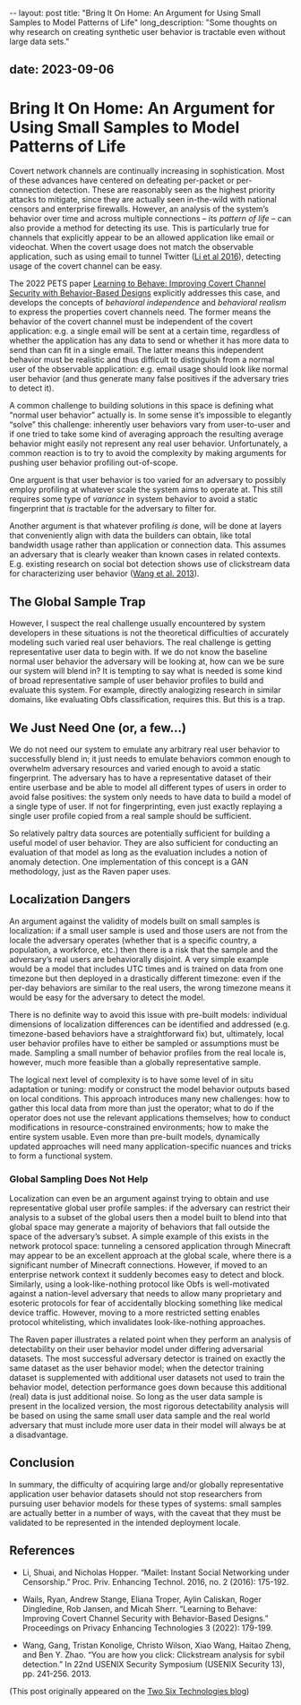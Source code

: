 --
layout: post
title: "Bring It On Home: An Argument for Using Small Samples to Model Patterns of Life"
long_description: "Some thoughts on why research on creating synthetic user behavior is tractable even without large data sets."

date: 2023-09-06
---

# Bring It On Home: An Argument for Using Small Samples to Model Patterns of Life

Covert network channels are continually increasing in sophistication. Most of these advances have centered on defeating per-packet or per-connection detection. These are reasonably seen as the highest priority attacks to mitigate, since they are actually seen in-the-wild with national censors and enterprise firewalls. However, an analysis of the system’s behavior over time and across multiple connections – its _pattern of life_ – can also provide a method for detecting its use. This is particularly true for channels that explicitly appear to be an allowed application like email or videochat. When the covert usage does not match the observable application, such as using email to tunnel Twitter ([Li et al 2016](https://censorbib.nymity.ch/pdf/Li2016a.pdf)), detecting usage of the covert channel can be easy.

The 2022 PETS paper [Learning to Behave: Improving Covert Channel Security with Behavior-Based Designs](https://petsymposium.org/2022/files/papers/issue3/popets-2022-0068.pdf) explicitly addresses this case, and develops the concepts of _behavioral independence_ and _behavioral realism_ to express the properties covert channels need. The former means the behavior of the covert channel must be independent of the covert application: e.g. a single email will be sent at a certain time, regardless of whether the application has any data to send or whether it has more data to send than can fit in a single email. The latter means this independent behavior must be realistic and thus difficult to distinguish from a normal user of the observable application: e.g. email usage should look like normal user behavior (and thus generate many false positives if the adversary tries to detect it).

A common challenge to building solutions in this space is defining what “normal user behavior” actually is. In some sense it’s impossible to elegantly “solve” this challenge: inherently user behaviors vary from user-to-user and if one tried to take some kind of averaging approach the resulting average behavior might easily not represent any real user behavior. Unfortunately, a common reaction is to try to avoid the complexity by making arguments for pushing user behavior profiling out-of-scope.

One arguent is that user behavior is too varied for an adversary to possibly employ profiling at whatever scale the system aims to operate at. This still requires some type of _variance_ in system behavior to avoid a static fingerprint that _is_ tractable for the adversary to filter for. 

Another argument is that whatever profiling _is_ done, will be done at layers that conveniently align with data the builders can obtain, like total bandwidth usage rather than application or connection data. This assumes an adversary that is clearly weaker than known cases in related contexts. E.g. existing research on social bot detection shows use of clickstream data for characterizing user behavior ([Wang et al. 2013](https://www.usenix.org/system/files/conference/usenixsecurity13/sec13-paper_wang_0.pdf)).

## The Global Sample Trap

However, I suspect the real challenge usually encountered by system developers in these situations is not the theoretical difficulties of accurately modeling such varied real user behaviors. The real challenge is getting representative user data to begin with. If we do not know the baseline normal user behavior the adversary will be looking at, how can we be sure our system will blend in? It is tempting to say what is needed is some kind of broad representative sample of user behavior profiles to build and evaluate this system. For example, directly analogizing research in similar domains, like evaluating Obfs classification, requires this. But this is a trap. 


## We Just Need One (or, a few…)

We do not need our system to emulate any arbitrary real user behavior to successfully blend in; it just needs to emulate behaviors common enough to overwhelm adversary resources and varied enough to avoid a static fingerprint. The adversary has to have a representative dataset of their entire userbase and be able to model all different types of users in order to avoid false positives: the system only needs to have data to build a model of a single type of user. If not for fingerprinting, even just exactly replaying a single user profile copied from a real sample should be sufficient.

So relatively paltry data sources are potentially sufficient for building a useful model of user behavior. They are also sufficient for conducting an evaluation of that model as long as the evaluation includes a notion of anomaly detection. One implementation of this concept is a GAN methodology, just as the Raven paper uses. 

## Localization Dangers

An argument against the validity of models built on small samples is localization: if a small user sample is used and those users are not from the locale the adversary operates (whether that is a specific country, a population, a workforce, etc.) then there is a risk that the sample and the adversary’s real users are behaviorally disjoint. A very simple example would be a model that includes UTC times and is trained on data from one timezone but then deployed in a drastically different timezone: even if the per-day behaviors are similar to the real users, the wrong timezone means it would be easy for the adversary to detect the model. 

There is no definite way to avoid this issue with pre-built models: individual dimensions of localization differences can be identified and addressed (e.g. timezone-based behaviors have a straightforward fix) but, ultimately, local user behavior profiles have to either be sampled or assumptions must be made. Sampling a small number of behavior profiles from the real locale is, however, much more feasible than a globally representative sample.

The logical next level of complexity is to have some level of in situ adaptation or tuning: modify or construct the model behavior outputs based on local conditions. This approach introduces many new challenges: how to gather this local data from more than just the operator; what to do if the operator does not use the relevant applications themselves; how to conduct modifications in resource-constrained environments; how to make the entire system usable. Even more than pre-built models, dynamically updated approaches will need many application-specific nuances and tricks to form a functional system.

### Global Sampling Does Not Help

Localization can even be an argument against trying to obtain and use representative global user profile samples: if the adversary can restrict their analysis to a subset of the global users then a model built to blend into that global space may generate a majority of behaviors that fall outside the space of the adversary’s subset. A simple example of this exists in the network protocol space: tunneling a censored application through Minecraft may appear to be an excellent approach at the global scale, where there is a significant number of Minecraft connections. However, if moved to an enterprise network context it suddenly becomes easy to detect and block. Similarly, using a look-like-nothing protocol like Obfs is well-motivated against a nation-level adversary that needs to allow many proprietary and esoteric protocols for fear of accidentally blocking something like medical device traffic. However, moving to a more restricted setting enables protocol whitelisting, which invalidates look-like-nothing approaches.

The Raven paper illustrates a related point when they perform an analysis of detectability on their user behavior model under differing adversarial datasets. The most successful adversary detector is trained on exactly the same dataset as the user behavior model; when the detector training dataset is supplemented with additional user datasets not used to train the behavior model, detection performance goes down because this additional (real) data is just additional noise. So long as the user data sample is present in the localized version, the most rigorous detectability analysis will be based on using the same small user data sample and the real world adversary that must include more user data in their model will always be at a disadvantage.

## Conclusion

In summary, the difficulty of acquiring large and/or globally representative application user behavior datasets should not stop researchers from pursuing user behavior models for these types of systems: small samples are actually better in a number of ways, with the caveat that they must be validated to be represented in the intended deployment locale.

## References

- Li, Shuai, and Nicholas Hopper. “Mailet: Instant Social Networking under Censorship.” Proc. Priv. Enhancing Technol. 2016, no. 2 (2016): 175-192.

- Wails, Ryan, Andrew Stange, Eliana Troper, Aylin Caliskan, Roger Dingledine, Rob Jansen, and Micah Sherr. “Learning to Behave: Improving Covert Channel Security with Behavior-Based Designs.” Proceedings on Privacy Enhancing Technologies 3 (2022): 179-199.

- Wang, Gang, Tristan Konolige, Christo Wilson, Xiao Wang, Haitao Zheng, and Ben Y. Zhao. “You are how you click: Clickstream analysis for sybil detection.” In 22nd USENIX Security Symposium (USENIX Security 13), pp. 241-256. 2013.


(This post originally appeared on the [Two Six Technologies blog](https://twosixtech.com/blog/bring-it-on-home-an-argument-for-using-small-samples-to-model-patterns-of-life/))
